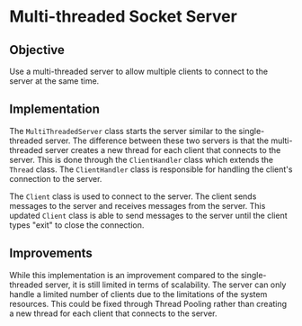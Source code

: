 # Multi-threaded Socket Server
## Objective
Use a multi-threaded server to allow multiple clients to connect to the server at the same time.

## Implementation
The ```MultiThreadedServer``` class starts the server similar to the single-threaded server. The difference between these two servers is that the multi-threaded server creates a new thread for each client that connects to the server.
This is done through the ```ClientHandler``` class which extends the ```Thread``` class. The ```ClientHandler``` class is responsible for handling the client's connection to the server.

The ```Client``` class is used to connect to the server. The client sends messages to the server and receives messages from the server.
This updated ```Client``` class is able to send messages to the server until the client types "exit" to close the connection.

## Improvements
While this implementation is an improvement compared to the single-threaded server, it is still limited in terms of scalability. The server can only handle a limited number of clients due to the limitations of the system resources.
This could be fixed through Thread Pooling rather than creating a new thread for each client that connects to the server.
